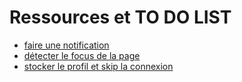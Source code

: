 # Ressources et TO DO LIST

-   [faire une notification](https://developer.mozilla.org/en-US/docs/Web/API/Notifications_API/Using_the_Notifications_API)
-   [détecter le focus de la page](https://developer.mozilla.org/en-US/docs/Web/API/Document/hasFocus)
-   [stocker le profil et skip la connexion](https://developer.mozilla.org/fr/docs/Web/API/Window/localStorage)
